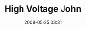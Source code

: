 ---
title: "High Voltage John"
date: 2008-05-25 03:31
location: Nicollet Island
picture: "/assets/camera-roll/2008/05/2008-05-25-high-voltage-john/recon-3-025.jpg"
thumbnail: "/assets/camera-roll/2008/05/2008-05-25-high-voltage-john/recon-3-025-thumbnail.jpg"
type: picture
tags:
  - photograph
  - John
  - high voltage
  - sign
  - Nicollet Island
  - Recon 3
---